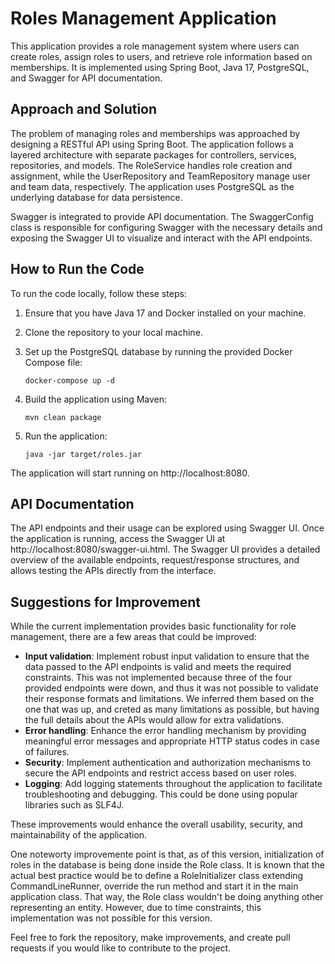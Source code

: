 # Roles Management Application

This application provides a role management system where users can create roles, assign roles to users, and retrieve role information based on memberships. It is implemented using Spring Boot, Java 17, PostgreSQL, and Swagger for API documentation.

## Approach and Solution

The problem of managing roles and memberships was approached by designing a RESTful API using Spring Boot. The application follows a layered architecture with separate packages for controllers, services, repositories, and models. The RoleService handles role creation and assignment, while the UserRepository and TeamRepository manage user and team data, respectively. The application uses PostgreSQL as the underlying database for data persistence.

Swagger is integrated to provide API documentation. The SwaggerConfig class is responsible for configuring Swagger with the necessary details and exposing the Swagger UI to visualize and interact with the API endpoints.

## How to Run the Code

To run the code locally, follow these steps:

1. Ensure that you have Java 17 and Docker installed on your machine.
2. Clone the repository to your local machine.
3. Set up the PostgreSQL database by running the provided Docker Compose file:

    ```
    docker-compose up -d
    ```

4. Build the application using Maven:

    ```
    mvn clean package
    ```

5. Run the application:

    ```
    java -jar target/roles.jar
    ```

The application will start running on http://localhost:8080.

## API Documentation

The API endpoints and their usage can be explored using Swagger UI. Once the application is running, access the Swagger UI at http://localhost:8080/swagger-ui.html. The Swagger UI provides a detailed overview of the available endpoints, request/response structures, and allows testing the APIs directly from the interface.

## Suggestions for Improvement

While the current implementation provides basic functionality for role management, there are a few areas that could be improved:

- **Input validation**: Implement robust input validation to ensure that the data passed to the API endpoints is valid and meets the required constraints. This was not implemented because three of the four provided endpoints were down, and thus it was not possible to validate their response formats and limitations. We inferred them based on the one that was up, and creted as many limitations as possible, but having the full details about the APIs would allow for extra validations.
- **Error handling**: Enhance the error handling mechanism by providing meaningful error messages and appropriate HTTP status codes in case of failures.
- **Security**: Implement authentication and authorization mechanisms to secure the API endpoints and restrict access based on user roles.
- **Logging**: Add logging statements throughout the application to facilitate troubleshooting and debugging. This could be done using popular libraries such as SLF4J.

These improvements would enhance the overall usability, security, and maintainability of the application.

One noteworty improvemente point is that, as of this version, initialization of roles in the database is being done inside the Role class. It is known that the actual best practice would be to define a RoleInitializer class extending CommandLineRunner, override the run method and start it in the main application class. That way, the Role class wouldn't be doing anything other representing an entity. However, due to time constraints, this implementation was not possible for this version.

Feel free to fork the repository, make improvements, and create pull requests if you would like to contribute to the project.
